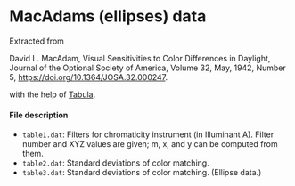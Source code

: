 # MacAdams (ellipses) data

Extracted from

David L. MacAdam,
Visual Sensitivities to Color Differences in Daylight,
Journal of the Optional Society of America,
Volume 32, May, 1942, Number 5,
<https://doi.org/10.1364/JOSA.32.000247>.

with the help of [Tabula](https://github.com/tabulapdf/tabula).

#### File description

 * `table1.dat`: Filters for chromaticity instrument (in Illuminant A).
   Filter number and XYZ values are given; m, x, and y can be computed from
   them.
 * `table2.dat`: Standard deviations of color matching.
 * `table3.dat`: Standard deviations of color matching. (Ellipse data.)
